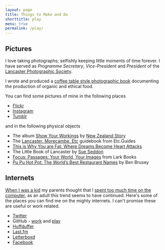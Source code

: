 ```yaml
---
layout: page
title: Things to Make and Do
shorttitle: play
menu: true
permalink: /play/
---
```


## Pictures

I love taking photographs; selfishly keeping little moments of time forever. I have served as _Programme Secretary_, _Vice-President_ and _President_ of the [Lancaster Photographic Society][lps].

I wrote and produced a [coffee table style photographic book][book] documenting the production of organic and ethical food.

You can find some pictures of mine in the following places

* [Flickr][flickr]
* [Instagram][instagram]
* [Tumblr][tumblr]

and in the following physical objects

* The album [Show Your Workings](http://newzealandstory.bandcamp.com/) by [New Zealand Story](http://www.newzealandstory.org/)
* The [Lancaster. Morecambe. Etc](http://www.amazon.co.uk/Lancaster-Morecambe-Etc-Simon-Couchman/dp/0956305709/ref=sr_1_1?ie=UTF8&s=books&qid=1264433848&sr=8-1) guidebook from Etc.Guides
* [This is Why You are Fat: Where Dreams Become Heart Attacks](http://www.amazon.co.uk/This-Why-You-are-Fat/dp/0061936634/ref=sr_1_1?ie=UTF8&s=books&qid=1264434016&sr=1-1)
* The Little Book of Lancaster by [Sue Seddon](http://www.sueseddon.co.uk/)
* [Focus: Passages: Your World, Your Images](http://www.amazon.com/Focus-Passages-Your-World-Images/dp/1600596800/ref=sr_1_1?ie=UTF8&s=books&qid=1271271772&sr=8-1) from Lark Books
* [Pu Pu Hot Pot: The World’s Best Restaurant Names](http://www.amazon.co.uk/Pu-Hot-Pot-Worlds-Restaurant/dp/0670921823/) by Ben Brusey

## Internets

[When I was a kid](https://www.flickr.com/search/?sort=date-taken-desc&safe_search=1&tags=blackpool&user_id=67287915%40N00&view_all=1) my parents thought that I [spent too much time on the computer](http://www.worldofspectrum.org/), as an adult this trend seems to have continued. Here's some of the places you can find me on the mighty internets. I can't promise these are useful or work related.

* [Twitter][twitter]
* GitHub - [work](https://github.com/cfc7-unikent) and [play](https://github.com/christiancable/)
* [Huffduffer][huffduffer]
* [Last.fm][lastfm]
* [Letterboxd][letterboxd]
* [Facebook][facebook]

[letterboxd]: http://letterboxd.com/christiancable/
[lps]: http://www.lancasterphotographicsociety.org.uk
[book]: http://www.blurb.com/books/1588810
[flickr]: http://www.flickr.com/photos/nexus_icon
[google]: http://www.google.com/profiles/christiancable
[twitter]: http://www.twitter.com/christiancable
[tumblr]: http://squareeggs.tumblr.com/
[facebook]: http://www.facebook.com/christiancable
[lastfm]: http://last.fm/user/nexus_icon
[huffduffer]:http://huffduffer.com/christiancable
[instagram]:https://instagram.com/christiancable/
